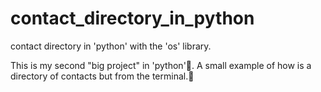 # contact_directory_in_python

contact directory in 'python' with the 'os' library.

This is my second "big project" in 'python'🐍. A small example of how is a directory of contacts but from the terminal.🚀
